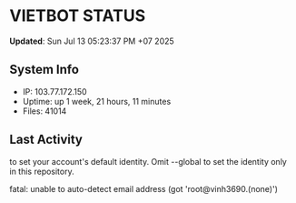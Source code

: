 # VIETBOT STATUS
**Updated**: Sun Jul 13 05:23:37 PM +07 2025

## System Info
- IP: 103.77.172.150
- Uptime: up 1 week, 21 hours, 11 minutes
- Files: 41014

## Last Activity

to set your account's default identity.
Omit --global to set the identity only in this repository.

fatal: unable to auto-detect email address (got 'root@vinh3690.(none)')
